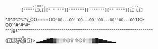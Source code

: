             ____.-==-, _______  _______  _______  _______  _..._
           {"""""LILI|[" " "'"]['""'"""][''""''']["" """"][LI LI]
  ^#^#^#^#^/_OO====OO`'OO---OO''OO---OO''OO---OO''OO---OO`'OO-OO'^#^#^#^
 ^^^jgs^^^^^^^^^^^^^^^^^^^^^^^^^^^^^^^^^^^^^^^^^^^^^^^^^^^^^^^^^^^^^^^^^



((̲̅ ̲̅(̲̅C̲̅r̲̅a̲̅y̲̅o̲̅l̲̲̅̅a̲̅( ̲̅((> ▂▃▅▇█▓▒░۩۞۩        ۩۞۩░▒▓█▇▅▃▂



















